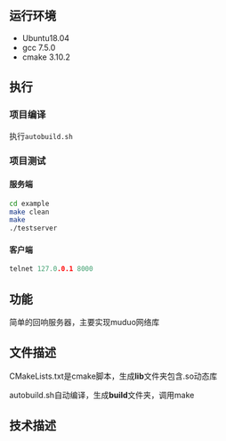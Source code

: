 ## 运行环境

-   Ubuntu18.04
-   gcc 7.5.0
-   cmake 3.10.2



## 执行

### 项目编译

执行`autobuild.sh`

### 项目测试

#### 服务端

```bash
cd example
make clean
make
./testserver
```

#### 客户端

```c++
telnet 127.0.0.1 8000
```



## 功能

简单的回响服务器，主要实现muduo网络库



## 文件描述

CMakeLists.txt是cmake脚本，生成**lib**文件夹包含.so动态库

autobuild.sh自动编译，生成**build**文件夹，调用make



## 技术描述